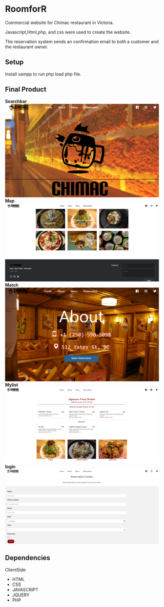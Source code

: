 # RoomforR
Commercial website for Chimac restaurant in Victoria.

Javascript,Html,php, and css were used to create the website.

The reservation system sends an confirmation email to both a customer and the restaurant owner.


## Setup

Install xampp to run php load php file.

## Final Product
 **Searchbar**
!["main"](https://github.com/WanjinYoo/chimac/blob/master/photos/main.png)
  **Map**
!["main_bottom"](https://github.com/WanjinYoo/chimac/blob/master/photos/main_bottom.png)
 **Match**
!["about"](https://github.com/WanjinYoo/chimac/blob/master/photos/about.png)
 **Mylist**
!["menu"](https://github.com/WanjinYoo/chimac/blob/master/photos/menu.png)
 **login**
!["reservation"](https://github.com/WanjinYoo/chimac/blob/master/photos/reservation.png)



## Dependencies
ClientSide
- HTML
- CSS
- JAVASCRIPT
- JQUERY
- PHP